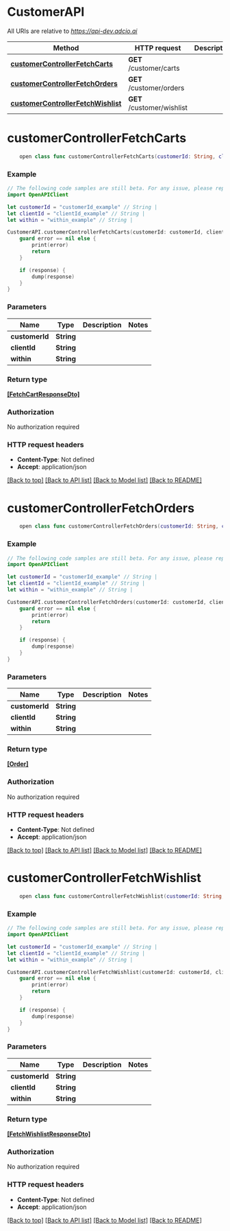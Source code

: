 # CustomerAPI

All URIs are relative to *https://api-dev.adcio.ai*

Method | HTTP request | Description
------------- | ------------- | -------------
[**customerControllerFetchCarts**](CustomerAPI.md#customercontrollerfetchcarts) | **GET** /customer/carts | 
[**customerControllerFetchOrders**](CustomerAPI.md#customercontrollerfetchorders) | **GET** /customer/orders | 
[**customerControllerFetchWishlist**](CustomerAPI.md#customercontrollerfetchwishlist) | **GET** /customer/wishlist | 


# **customerControllerFetchCarts**
```swift
    open class func customerControllerFetchCarts(customerId: String, clientId: String, within: Within_customerControllerFetchCarts, completion: @escaping (_ data: [FetchCartResponseDto]?, _ error: Error?) -> Void)
```



### Example
```swift
// The following code samples are still beta. For any issue, please report via http://github.com/OpenAPITools/openapi-generator/issues/new
import OpenAPIClient

let customerId = "customerId_example" // String | 
let clientId = "clientId_example" // String | 
let within = "within_example" // String | 

CustomerAPI.customerControllerFetchCarts(customerId: customerId, clientId: clientId, within: within) { (response, error) in
    guard error == nil else {
        print(error)
        return
    }

    if (response) {
        dump(response)
    }
}
```

### Parameters

Name | Type | Description  | Notes
------------- | ------------- | ------------- | -------------
 **customerId** | **String** |  | 
 **clientId** | **String** |  | 
 **within** | **String** |  | 

### Return type

[**[FetchCartResponseDto]**](FetchCartResponseDto.md)

### Authorization

No authorization required

### HTTP request headers

 - **Content-Type**: Not defined
 - **Accept**: application/json

[[Back to top]](#) [[Back to API list]](../README.md#documentation-for-api-endpoints) [[Back to Model list]](../README.md#documentation-for-models) [[Back to README]](../README.md)

# **customerControllerFetchOrders**
```swift
    open class func customerControllerFetchOrders(customerId: String, clientId: String, within: Within_customerControllerFetchOrders, completion: @escaping (_ data: [Order]?, _ error: Error?) -> Void)
```



### Example
```swift
// The following code samples are still beta. For any issue, please report via http://github.com/OpenAPITools/openapi-generator/issues/new
import OpenAPIClient

let customerId = "customerId_example" // String | 
let clientId = "clientId_example" // String | 
let within = "within_example" // String | 

CustomerAPI.customerControllerFetchOrders(customerId: customerId, clientId: clientId, within: within) { (response, error) in
    guard error == nil else {
        print(error)
        return
    }

    if (response) {
        dump(response)
    }
}
```

### Parameters

Name | Type | Description  | Notes
------------- | ------------- | ------------- | -------------
 **customerId** | **String** |  | 
 **clientId** | **String** |  | 
 **within** | **String** |  | 

### Return type

[**[Order]**](Order.md)

### Authorization

No authorization required

### HTTP request headers

 - **Content-Type**: Not defined
 - **Accept**: application/json

[[Back to top]](#) [[Back to API list]](../README.md#documentation-for-api-endpoints) [[Back to Model list]](../README.md#documentation-for-models) [[Back to README]](../README.md)

# **customerControllerFetchWishlist**
```swift
    open class func customerControllerFetchWishlist(customerId: String, clientId: String, within: Within_customerControllerFetchWishlist, completion: @escaping (_ data: [FetchWishlistResponseDto]?, _ error: Error?) -> Void)
```



### Example
```swift
// The following code samples are still beta. For any issue, please report via http://github.com/OpenAPITools/openapi-generator/issues/new
import OpenAPIClient

let customerId = "customerId_example" // String | 
let clientId = "clientId_example" // String | 
let within = "within_example" // String | 

CustomerAPI.customerControllerFetchWishlist(customerId: customerId, clientId: clientId, within: within) { (response, error) in
    guard error == nil else {
        print(error)
        return
    }

    if (response) {
        dump(response)
    }
}
```

### Parameters

Name | Type | Description  | Notes
------------- | ------------- | ------------- | -------------
 **customerId** | **String** |  | 
 **clientId** | **String** |  | 
 **within** | **String** |  | 

### Return type

[**[FetchWishlistResponseDto]**](FetchWishlistResponseDto.md)

### Authorization

No authorization required

### HTTP request headers

 - **Content-Type**: Not defined
 - **Accept**: application/json

[[Back to top]](#) [[Back to API list]](../README.md#documentation-for-api-endpoints) [[Back to Model list]](../README.md#documentation-for-models) [[Back to README]](../README.md)

